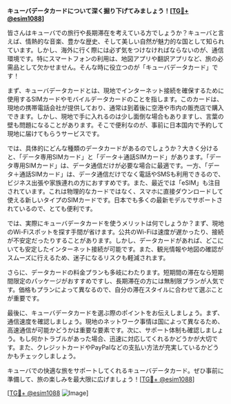 **キューバデータカードについて深く掘り下げてみましょう！[[TG💪+ @esim1088](https://t.me/s/esim1088)]**

皆さんはキューバでの旅行や長期滞在を考えている方でしょうか？キューバと言えば、情熱的な音楽、豊かな歴史、そして美しい自然が魅力的な国として知られています。しかし、海外に行く際には必ず気をつけなければならないのが、通信環境です。特にスマートフォンの利用は、地図アプリや翻訳アプリなど、旅の必需品として欠かせません。そんな時に役立つのが「キューバデータカード」です！

まず、キューバデータカードとは、現地でインターネット接続を確保するために使用するSIMカードやモバイルデータカードのことを指します。このカードは、現地の携帯電話会社が提供しており、通常は到着後に空港や市内の販売店で購入できます。しかし、現地で手に入れるのは少し面倒な場合もありますし、言葉の壁も問題になることがあります。そこで便利なのが、事前に日本国内で予約して現地に届けてもらうサービスです。

では、具体的にどんな種類のデータカードがあるのでしょうか？大きく分けると、「データ専用SIMカード」と「データ＋通話SIMカード」があります。「データ専用SIMカード」は、データ通信だけが必要な場合に最適です。一方、「データ＋通話SIMカード」は、データ通信だけでなく電話やSMSも利用できるので、ビジネス出張や家族連れの方におすすめです。また、最近では「eSIM」も注目されています。これは物理的なカードではなく、スマホに直接ダウンロードして使える新しいタイプのSIMカードです。日本でも多くの最新モデルでサポートされているので、とても便利です。

では、実際にキューバデータカードを使うメリットは何でしょうか？まず、現地のWi-Fiスポットを探す手間が省けます。公共のWi-Fiは速度が遅かったり、接続が不安定だったりすることがあります。しかし、データカードがあれば、どこにいても安定したインターネット接続が可能です。また、観光情報や地図の確認がスムーズに行えるため、迷子になるリスクも軽減されます。

さらに、データカードの料金プランも多岐にわたります。短期間の滞在なら短期間限定のパッケージがおすすめですし、長期滞在の方には無制限プランが人気です。価格もプランによって異なるので、自分の滞在スタイルに合わせて選ぶことが重要です。

最後に、キューバデータカードを選ぶ際のポイントをお伝えしましょう。まず、通信速度を確認しましょう。現地のネットワーク事情は国によって異なるため、高速通信が可能かどうかは重要な要素です。次に、サポート体制も確認しましょう。もし何かトラブルがあった場合、迅速に対応してくれるかどうかが大切です。また、クレジットカードやPayPalなどの支払い方法が充実しているかどうかもチェックしましょう。

キューバでの快適な旅をサポートしてくれるキューバデータカード。ぜひ事前に準備して、旅の楽しみを最大限に広げましょう！[[TG💪+ @esim1088](https://t.me/s/esim1088)]

[[TG💪+ @esim1088](https://t.me/s/esim1088) ![Image](https://i.postimg.cc/Y0z9fWf4/image.png)]